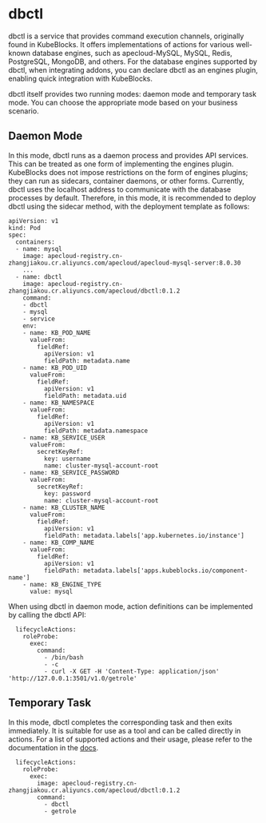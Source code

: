 # dbctl
dbctl is a service that provides command execution channels, originally found in KubeBlocks. It offers implementations of actions for various well-known database engines, such as apecloud-MySQL, MySQL, Redis, PostgreSQL, MongoDB, and others. For the database engines supported by dbctl, when integrating addons, you can declare dbctl as an engines plugin, enabling quick integration with KubeBlocks.

dbctl itself provides two running modes: daemon mode and temporary task mode. You can choose the appropriate mode based on your business scenario.

## Daemon Mode
In this mode, dbctl runs as a daemon process and provides API services. This can be treated as one form of implementing the engines plugin. KubeBlocks does not impose restrictions on the form of engines plugins; they can run as sidecars, container daemons, or other forms. Currently, dbctl uses the localhost address to communicate with the database processes by default. Therefore, in this mode, it is recommended to deploy dbctl using the sidecar method, with the deployment template as follows:
```
apiVersion: v1
kind: Pod
spec:
  containers:
  - name: mysql
    image: apecloud-registry.cn-zhangjiakou.cr.aliyuncs.com/apecloud/apecloud-mysql-server:8.0.30
    ...
  - name: dbctl
    image: apecloud-registry.cn-zhangjiakou.cr.aliyuncs.com/apecloud/dbctl:0.1.2
    command:
    - dbctl
    - mysql
    - service
    env:
    - name: KB_POD_NAME
      valueFrom:
        fieldRef:
          apiVersion: v1
          fieldPath: metadata.name
    - name: KB_POD_UID
      valueFrom:
        fieldRef:
          apiVersion: v1
          fieldPath: metadata.uid
    - name: KB_NAMESPACE
      valueFrom:
        fieldRef:
          apiVersion: v1
          fieldPath: metadata.namespace
    - name: KB_SERVICE_USER
      valueFrom:
        secretKeyRef:
          key: username
          name: cluster-mysql-account-root
    - name: KB_SERVICE_PASSWORD
      valueFrom:
        secretKeyRef:
          key: password
          name: cluster-mysql-account-root
    - name: KB_CLUSTER_NAME
      valueFrom:
        fieldRef:
          apiVersion: v1
          fieldPath: metadata.labels['app.kubernetes.io/instance']
    - name: KB_COMP_NAME
      valueFrom:
        fieldRef:
          apiVersion: v1
          fieldPath: metadata.labels['apps.kubeblocks.io/component-name']
    - name: KB_ENGINE_TYPE
      value: mysql
```

When using dbctl in daemon mode, action definitions can be implemented by calling the dbctl API:
```
  lifecycleActions:
    roleProbe:
      exec:
        command:
          - /bin/bash
          - -c
          - curl -X GET -H 'Content-Type: application/json' 'http://127.0.0.1:3501/v1.0/getrole'
```

## Temporary Task
In this mode, dbctl completes the corresponding task and then exits immediately. It is suitable for use as a tool and can be called directly in actions. For a list of supported actions and their usage, please refer to the documentation in the [docs](docs/user_docs/cli.md).

```
  lifecycleActions:
    roleProbe:
      exec:
        image: apecloud-registry.cn-zhangjiakou.cr.aliyuncs.com/apecloud/dbctl:0.1.2
        command:
          - dbctl
          - getrole
```
